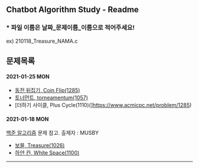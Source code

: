 ## Chatbot Algorithm Study - Readme
### * 파일 이름은 날짜_문제이름_이름으로 적어주세요! 
ex) 210118_Treasure_NAMA.c
## 문제목록

#### 2021-01-25 MON
- [동전 뒤집기, Coin Flip(1285)](]https://www.acmicpc.net/problem/1285)
- [토너먼트, torneamentum(1057)](]https://www.acmicpc.net/problem/1057)
- [더하기 사이클, Plus Cycle(1110)(]https://www.acmicpc.net/problem/1285)

#### 2021-01-18 MON

[백준 알고리즘](https://www.acmicpc.net/problemset) 문제 참고.   출제자 : MUSBY

- [보물, Treasure(1026)](https://www.acmicpc.net/problem/1026)
- [하얀 칸, White Space(1100)](https://www.acmicpc.net/problem/1100)

---------------------------------
